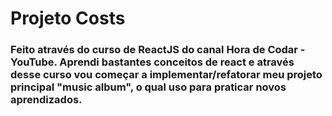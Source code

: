 # Projeto Costs 
### Feito através do curso de ReactJS do canal Hora de Codar - YouTube. Aprendi bastantes conceitos de react e através desse curso vou começar a implementar/refatorar meu projeto principal "music album", o qual uso para praticar novos aprendizados.
